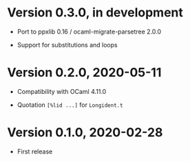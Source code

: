 # Version 0.3.0, in development

- Port to ppxlib 0.16 / ocaml-migrate-parsetree 2.0.0

- Support for substitutions and loops

# Version 0.2.0, 2020-05-11

- Compatibility with OCaml 4.11.0

- Quotation `[%lid ...]` for `Longident.t`

# Version 0.1.0, 2020-02-28

- First release
